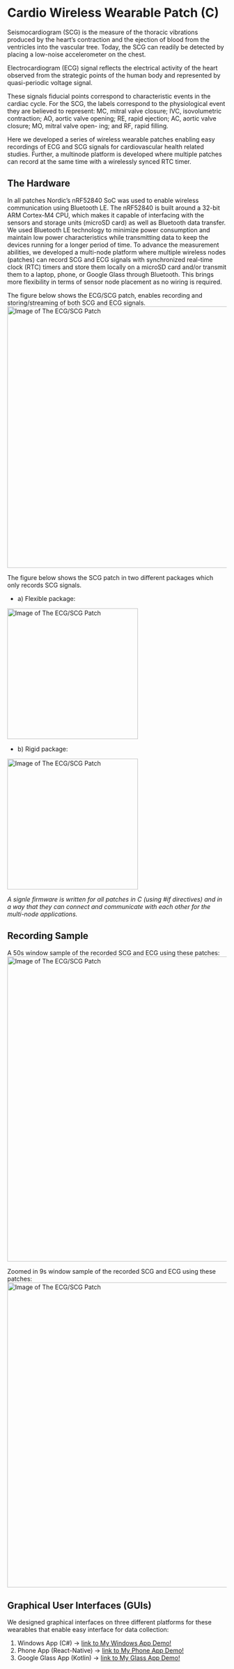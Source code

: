 # Cardio Wireless Wearable Patch (C)

Seismocardiogram (SCG) is the measure of the thoracic vibrations produced by the heart’s contraction and the ejection of blood from the ventricles into the vascular tree. Today, the SCG can readily be detected by placing a low-noise accelerometer on the chest. 

Electrocardiogram (ECG) signal reflects the electrical activity of the heart observed from the strategic points of the human body and represented by quasi-periodic voltage signal.

These signals fiducial points correspond to characteristic events in the cardiac cycle. For the SCG, the labels correspond to the physiological event they are believed to represent: MC, mitral valve closure; IVC, isovolumetric contraction; AO, aortic valve opening; RE, rapid ejection; AC, aortic valve closure; MO, mitral valve open- ing; and RF, rapid filling.

Here we developed a series of wireless wearable patches enabling easy recordings of ECG and SCG signals for cardiovascular health related studies. Further, a multinode platform is developed where multiple patches can record at the same time with a wirelessly synced RTC timer.

## The Hardware

In all patches Nordic’s nRF52840 SoC was used to enable wireless communication using Bluetooth LE. The nRF52840 is built around a 32-bit ARM Cortex-M4 CPU, which makes it capable of interfacing with the sensors and storage units (microSD card) as well as Bluetooth data transfer. We used Bluetooth LE technology to minimize power consumption and maintain low power characteristics while transmitting data to keep the devices running for a longer period of time. To advance the measurement abilities, we developed a multi-node platform where multiple wireless nodes (patches) can record SCG and ECG signals with synchronized real-time clock (RTC) timers and store them locally on a microSD card and/or transmit them to a laptop, phone, or Google Glass through Bluetooth. This brings more flexibility in terms of sensor node placement as no wiring is required.

The figure below shows the ECG/SCG patch, enables recording and storing/streaming of both SCG and ECG signals.\
<img src="https://github.com/mohnikbakht/Cardio_Wearable_Patch_Demo/blob/main/Images/ECG_SCG_Patch.png" alt="Image of The ECG/SCG Patch" width="600"/>

The figure below shows the SCG patch in two different packages which only records SCG signals.
* a) Flexible package:
<img src="https://github.com/mohnikbakht/Cardio_Wearable_Patch_Demo/blob/main/Images/SCG%20patch.jpg" alt="Image of The ECG/SCG Patch" width="300"/>

* b) Rigid package:
<img src="https://github.com/mohnikbakht/Cardio_Wearable_Patch_Demo/blob/main/Images/SCG_patch_2.png" alt="Image of The ECG/SCG Patch" width="300"/>

*A signle firmware is written for all patches in C (using #if directives) and in a way that they can connect and communicate with each other for the multi-node applications.* 

## Recording Sample

A 50s window sample of the recorded SCG and ECG using these patches:
<img src="https://github.com/mohnikbakht/Cardio_Wearable_Patch_Demo/blob/main/Images/data_sample_1.png" alt="Image of The ECG/SCG Patch" width="700"/>

Zoomed in 9s window sample of the recorded SCG and ECG using these patches:
<img src="https://github.com/mohnikbakht/Cardio_Wearable_Patch_Demo/blob/main/Images/data_sample_2.png" alt="Image of The ECG/SCG Patch" width="700"/>



## Graphical User Interfaces (GUIs)

We designed graphical interfaces on three different platforms for these wearables that enable easy interface for data collection:
1) Windows App (C#) -> [link to My Windows App Demo!](https://github.com/mohnikbakht/Windows_App_Demo)
2) Phone App (React-Native) -> [link to My Phone App Demo!](https://github.com/mohnikbakht/React_Native_Phone_App_Demo)
3) Google Glass App (Kotlin) -> [link to My Glass App Demo!](https://github.com/mohnikbakht/Google_Glass_App_Demo)
